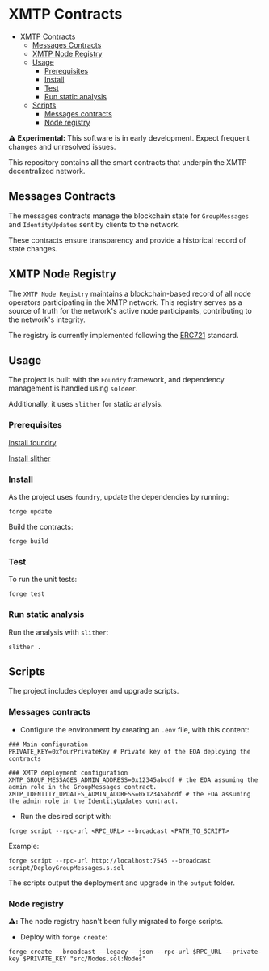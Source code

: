 # XMTP Contracts

-   [XMTP Contracts](#xmtp-contracts)
    -   [Messages Contracts](#messages-contracts)
    -   [XMTP Node Registry](#xmtp-node-registry)
    -   [Usage](#usage)
        -   [Prerequisites](#prerequisites)
        -   [Install](#install)
        -   [Test](#test)
        -   [Run static analysis](#run-static-analysis)
    -   [Scripts](#scripts)
        -   [Messages contracts](#messages-contracts-1)
        -   [Node registry](#node-registry)

**⚠️ Experimental:** This software is in early development. Expect frequent changes and unresolved issues.

This repository contains all the smart contracts that underpin the XMTP decentralized network.

## Messages Contracts

The messages contracts manage the blockchain state for `GroupMessages` and `IdentityUpdates` sent by clients to the network.

These contracts ensure transparency and provide a historical record of state changes.

## XMTP Node Registry

The `XMTP Node Registry` maintains a blockchain-based record of all node operators participating in the XMTP network. This registry serves as a source of truth for the network's active node participants, contributing to the network's integrity.

The registry is currently implemented following the [ERC721](https://eips.ethereum.org/EIPS/eip-721) standard.

## Usage

The project is built with the `Foundry` framework, and dependency management is handled using `soldeer`.

Additionally, it uses `slither` for static analysis.

### Prerequisites

[Install foundry](https://book.getfoundry.sh/getting-started/installation)

[Install slither](https://github.com/crytic/slither?tab=readme-ov-file#how-to-install)

### Install

As the project uses `foundry`, update the dependencies by running:

```shell
forge update
```

Build the contracts:

```shell
forge build
```

### Test

To run the unit tests:

```shell
forge test
```

### Run static analysis

Run the analysis with `slither`:

```shell
slither .
```

## Scripts

The project includes deployer and upgrade scripts.

### Messages contracts

-   Configure the environment by creating an `.env` file, with this content:

```shell
### Main configuration
PRIVATE_KEY=0xYourPrivateKey # Private key of the EOA deploying the contracts

### XMTP deployment configuration
XMTP_GROUP_MESSAGES_ADMIN_ADDRESS=0x12345abcdf # the EOA assuming the admin role in the GroupMessages contract.
XMTP_IDENTITY_UPDATES_ADMIN_ADDRESS=0x12345abcdf # the EOA assuming the admin role in the IdentityUpdates contract.
```

-   Run the desired script with:

```shell
forge script --rpc-url <RPC_URL> --broadcast <PATH_TO_SCRIPT>
```

Example:

```shell
forge script --rpc-url http://localhost:7545 --broadcast script/DeployGroupMessages.s.sol
```

The scripts output the deployment and upgrade in the `output` folder.

### Node registry

**⚠️:** The node registry hasn't been fully migrated to forge scripts.

-   Deploy with `forge create`:

```shell
forge create --broadcast --legacy --json --rpc-url $RPC_URL --private-key $PRIVATE_KEY "src/Nodes.sol:Nodes"
```
